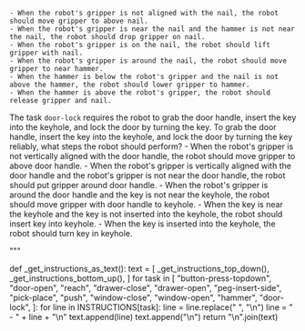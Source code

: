 
    - When the robot's gripper is not aligned with the nail, the robot should move gripper to above nail.
    - When the robot's gripper is near the nail and the hammer is not near the nail, the robot should drop gripper on nail.
    - When the robot's gripper is on the nail, the robot should lift gripper with nail.
    - When the robot's gripper is around the nail, the robot should move gripper to near hammer.
    - When the hammer is below the robot's gripper and the nail is not above the hammer, the robot should lower gripper to hammer.
    - When the hammer is above the robot's gripper, the robot should release gripper and nail.

The task `door-lock` requires the robot to grab the door handle, insert the key into the keyhole, and lock the door by turning the key.
To grab the door handle, insert the key into the keyhole, and lock the door by turning the key reliably, what steps the robot should perform?
    - When the robot's gripper is not vertically aligned with the door handle, the robot should move gripper to above door handle.
    - When the robot's gripper is vertically aligned with the door handle and the robot's gripper is not near the door handle, the robot should put gripper around door handle.
    - When the robot's gripper is around the door handle and the key is not near the keyhole, the robot should move gripper with door handle to keyhole.
    - When the key is near the keyhole and the key is not inserted into the keyhole, the robot should insert key into keyhole.
    - When the key is inserted into the keyhole, the robot should turn key in keyhole.

"""


def _get_instructions_as_text():
    text = [
        _get_instructions_top_down(),
        _get_instructions_bottom_up(),
    ]
    for task in [
        "button-press-topdown",
        "door-open",
        "reach",
        "drawer-close",
        "drawer-open",
        "peg-insert-side",
        "pick-place",
        "push",
        "window-close",
        "window-open",
        "hammer",
        "door-lock",
    ]:
        for line in INSTRUCTIONS[task]:
            line = line.replace(" ", "\n")
            line = "    - " + line + "\n"
            text.append(line)
        text.append("\n")
    return "\n".join(text)


